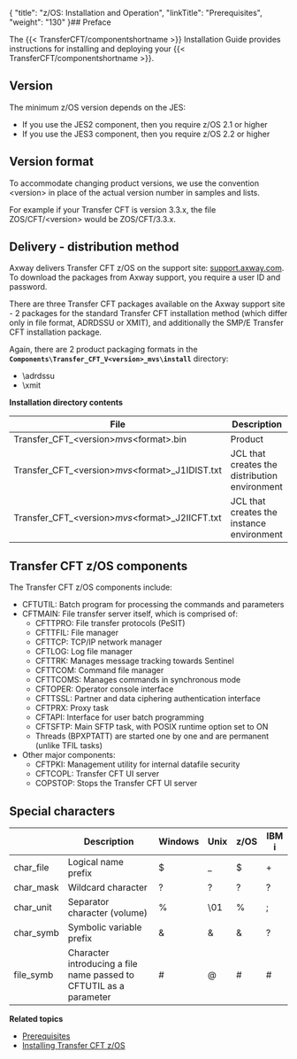 {
    "title": "z/OS: Installation and Operation",
    "linkTitle": "Prerequisites",
    "weight": "130"
}## Preface

The {{< TransferCFT/componentshortname  >}} Installation Guide provides instructions for installing and deploying your {{< TransferCFT/componentshortname  >}}.

<span id="Installation support format"></span>

## Version

The minimum z/OS version depends on the JES:

- If you use the JES2 component, then you require z/OS 2.1 or higher
- If you use the JES3 component, then you require z/OS 2.2 or higher

<span id="Installation support format"></span>

## Version format

To accommodate changing product versions, we use the convention &lt;version> in place of the actual version number in samples and lists.

For example if your Transfer CFT is version 3.3.x, the file ZOS/CFT/&lt;version> would be ZOS/CFT/3.3.x.

<span id="Delivery process"></span>

## Delivery - distribution method

Axway delivers Transfer CFT z/OS on the support site: [support.axway.com](https://support.axway.com/). To download the packages from Axway support, you require a user ID and password.

There are three Transfer CFT packages available on the Axway support site - 2 packages for the standard Transfer CFT installation method (which differ only in file format, ADRDSSU or XMIT), and additionally the SMP/E Transfer CFT installation package.

Again, there are 2 product packaging formats in the **`Components\Transfer_CFT_V<version>_mvs\install`** directory:

- \\adrdssu 
- \\xmit

**<span id="kanchor13"></span>Installation directory contents**


| File  | Description  |
| --- | --- |
| Transfer_CFT_&lt;version&gt;_mvs_&lt;format&gt;.bin | Product |
| Transfer_CFT_&lt;version&gt;_mvs_&lt;format&gt;_J1IDIST.txt | JCL that creates the distribution environment |
| Transfer_CFT_&lt;version&gt;_mvs_&lt;format&gt;_J2IICFT.txt | JCL that creates the instance environment |


<span id="kanchor14"></span>

## Transfer CFT z/OS components

The Transfer CFT z/OS components include:

- CFTUTIL: Batch program for processing the commands and parameters
- CFTMAIN: File transfer server itself, which is comprised of:
    -   CFTTPRO: File transfer protocols (PeSIT)
    -   CFTTFIL: File manager
    -   CFTTCP: TCP/IP network manager
    -   CFTLOG: Log file manager
    -   CFTTRK: Manages message tracking towards Sentinel
    -   CFTTCOM: Command file manager
    -   CFTTCOMS: Manages commands in synchronous mode
    -   CFTOPER: Operator console interface
    -   CFTTSSL: Partner and data ciphering authentication interface
    -   CFTPRX: Proxy task
    -   CFTAPI: Interface for user batch programming
    -   CFTSFTP: Main SFTP task, with POSIX runtime option set to ON
    -   Threads (BPXPTATT) are started one by one and are permanent (unlike TFIL tasks)
- Other major components:
    -   CFTPKI: Management utility for internal datafile security
    -   CFTCOPL: Transfer CFT UI server
    -   COPSTOP: Stops the Transfer CFT UI server

<span id="Special"></span>

## Special characters


|   | Description  | Windows  | Unix  | z/OS  | IBM i  |
| --- | --- | --- | --- | --- | --- |
| char_file  | Logical name prefix | $  | _  | $  | +  |
| char_mask  | Wildcard character  | ?  | ?  | ?  | ?  |
| char_unit  | Separator character (volume)  | %  | \01  | %  | ;  |
| char_symb  | Symbolic variable prefix  | &amp;  | &amp;  | &amp;  | ?  |
| file_symb  | Character introducing a file name passed to CFTUTIL as a parameter  | #  | @  | #  | #  |


**Related topics**

- [Prerequisites](r_prerequistes_zos)
- [Installing Transfer CFT z/OS]()
